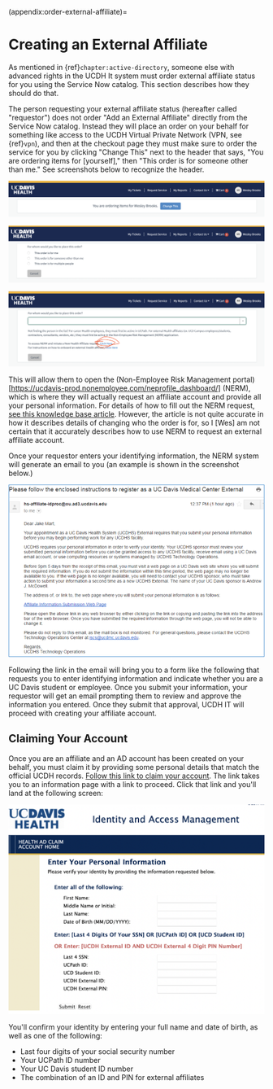 (appendix:order-external-affiliate)=
# Creating an External Affiliate

As mentioned in {ref}`chapter:active-directory`, someone else with advanced rights in the UCDH It system must order external affiliate status for you using the Service Now catalog. This section describes how they should do that.

The person requesting your external affiliate status (hereafter called "requestor") does not order "Add an External Affiliate" directly from the Service Now catalog. Instead they will place an order on your behalf for something like access to the UCDH Virtual Private Network (VPN, see {ref}`vpn`), and then at the checkout page they must make sure to order the service for you by clicking "Change This" next to the header that says, "You are ordering items for [yourself]," then "This order is for someone other than me." See screenshots below to recognize the header. 

![Screenshot of the button for your requestor to change the order from themselves.](../img/request-affiliate-1.png)

![Screenshot of the button for your requestor to select "This order is for someone other than me."](../img/request-affiliate-2.png)

![Screenshot of the form where your requestor should open NERM and initiate a new Health Affiliate Request](../img/request-affiliate-3.png)

This will allow them to open the (Non-Employee Risk Management portal)[https://ucdavis-prod.nonemployee.com/neprofile_dashboard/] (NERM), which is where they will actually request an affiliate account and provide all your personal information. For details of how to fill out the NERM request, [see this knowledge base article](https://ucdh.service-now.com/itss?sys_kb_id=b233d4161bfd5d501c9e4223cd4bcba5&id=kb_article_view&sysparm_rank=1&sysparm_tsqueryId=e411213e2b1cb254397ff933c891bfab). However, the article is not quite accurate in how it describes details of changing who the order is for, so I [Wes] am not certain that it accurately describes how to use NERM to request an external affiliate account.

Once your requestor enters your identifying information, the NERM system will generate an email to you (an example is shown in the screenshot below.)

![Screenshot of the email you should receive that invites you to apply for an external affiliate account.](../img/NERM-email.png)

Following the link in the email will bring you to a form like the following that requests you to enter identifying information and indicate whether you are a UC Davis student or employee. Once you submit your information, your requestor will get an email prompting them to review and approve the information you entered. Once they submit that approval, UCDH IT will proceed with creating your affiliate account.

## Claiming Your Account
Once you are an affiliate and an AD account has been created on your behalf, you must claim it by providing some personal details that match the official UCDH records. [Follow this link to claim your account](https://hsiam.ucdavis.edu/selfservice/claimaccount). The link takes you to an information page with a link to proceed. Click that link and you'll land at the following screen:

![Screenshot of the form that allows you to claim your Active Directory account](../img/claim-AD-account.png)

You'll confirm your identity by entering your full name and date of birth, as well as one of the following:

- Last four digits of your social security number
- Your UCPath ID number
- Your UC Davis student ID number
- The combination of an ID and PIN for external affiliates
